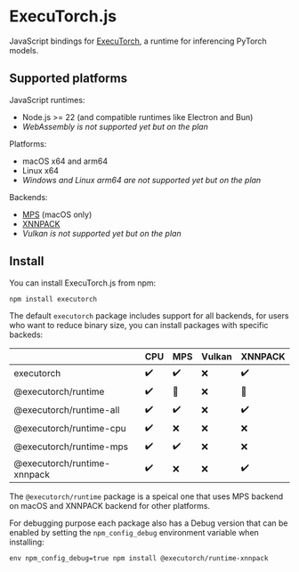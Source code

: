 # ExecuTorch.js

JavaScript bindings for [ExecuTorch](https://pytorch.org/executorch-overview),
a runtime for inferencing PyTorch models.

## Supported platforms

JavaScript runtimes:

* Node.js >= 22 (and compatible runtimes like Electron and Bun)
* <i>WebAssembly is not supported yet but on the plan</i>

Platforms:

* macOS x64 and arm64
* Linux x64
* <i>Windows and Linux arm64 are not supported yet but on the plan</i>

Backends:

* [MPS](https://developer.apple.com/documentation/metalperformanceshaders) (macOS only)
* [XNNPACK](https://github.com/google/XNNPACK)
* <i>Vulkan is not supported yet but on the plan</i>

## Install

You can install ExecuTorch.js from npm:

```console
npm install executorch
```

The default `executorch` package includes support for all backends, for users
who want to reduce binary size, you can install packages with specific backeds:

|                             | CPU | MPS | Vulkan | XNNPACK |
|-----------------------------|-----|-----|--------|---------|
| executorch                  | ✔️   | ✔️   | ❌      | ✔️       |
| @executorch/runtime         | ✔️   | 🍏   | ❌      | 🐧       |
| @executorch/runtime-all     | ✔️   | ✔️   | ❌      | ✔️       |
| @executorch/runtime-cpu     | ✔️   | ❌   | ❌      | ❌       |
| @executorch/runtime-mps     | ✔️   | ✔️   | ❌      | ❌       |
| @executorch/runtime-xnnpack | ✔️   | ❌   | ❌      | ✔️       |

The `@executorch/runtime` package is a speical one that uses MPS backend on
macOS and XNNPACK backend for other platforms.

For debugging purpose each package also has a Debug version that can be enabled
by setting the `npm_config_debug` environment variable when installing:

```console
env npm_config_debug=true npm install @executorch/runtime-xnnpack
```
